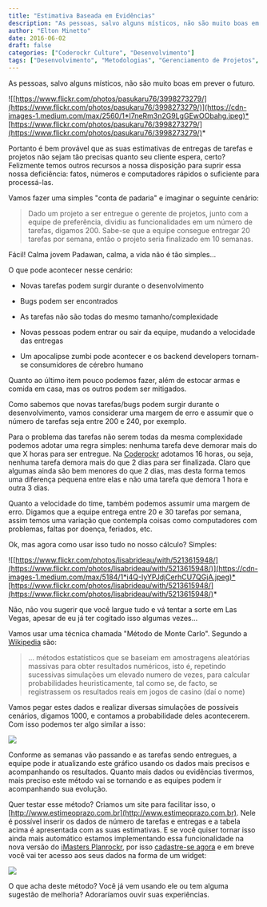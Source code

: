 ```yaml
---
title: "Estimativa Baseada em Evidências"
description: "As pessoas, salvo alguns místicos, não são muito boas em prever o futuro..."
author: "Elton Minetto"
date: 2016-06-02
draft: false
categories: ["Coderockr Culture", "Desenvolvimento"]
tags: ["Desenvolvimento", "Metodologias", "Gerenciamento de Projetos", "Ferramentas"]
---
```


As pessoas, salvo alguns místicos, não são muito boas em prever o futuro.

![[https://www.flickr.com/photos/pasukaru76/3998273279/](https://www.flickr.com/photos/pasukaru76/3998273279/)](https://cdn-images-1.medium.com/max/2560/1*I7neRm3n2G9LgGEwOObahg.jpeg)*[https://www.flickr.com/photos/pasukaru76/3998273279/](https://www.flickr.com/photos/pasukaru76/3998273279/)*

Portanto é bem provável que as suas estimativas de entregas de tarefas e projetos não sejam tão precisas quanto seu cliente espera, certo? Felizmente temos outros recursos a nossa disposição para suprir essa nossa deficiência: fatos, números e computadores rápidos o suficiente para processá-las.

Vamos fazer uma simples "conta de padaria" e imaginar o seguinte cenário:

> Dado um projeto a ser entregue o gerente de projetos, junto com a equipe de preferência, dividiu as funcionalidades em um número de tarefas, digamos 200. Sabe-se que a equipe consegue entregar 20 tarefas por semana, então o projeto seria finalizado em 10 semanas.

Fácil! Calma jovem Padawan, calma, a vida não é tão simples…

O que pode acontecer nesse cenário:

* Novas tarefas podem surgir durante o desenvolvimento

* Bugs podem ser encontrados

* As tarefas não são todas do mesmo tamanho/complexidade

* Novas pessoas podem entrar ou sair da equipe, mudando a velocidade das entregas

* Um apocalipse zumbi pode acontecer e os backend developers tornam-se consumidores de cérebro humano

Quanto ao último item pouco podemos fazer, além de estocar armas e comida em casa, mas os outros podem ser mitigados.

Como sabemos que novas tarefas/bugs podem surgir durante o desenvolvimento, vamos considerar uma margem de erro e assumir que o número de tarefas seja entre 200 e 240, por exemplo.

Para o problema das tarefas não serem todas da mesma complexidade podemos adotar uma regra simples: nenhuma tarefa deve demorar mais do que X horas para ser entregue. Na [Coderockr](http://coderockr.com) adotamos 16 horas, ou seja, nenhuma tarefa demora mais do que 2 dias para ser finalizada. Claro que algumas ainda são bem menores do que 2 dias, mas desta forma temos uma diferença pequena entre elas e não uma tarefa que demora 1 hora e outra 3 dias.

Quanto a velocidade do time, também podemos assumir uma margem de erro. Digamos que a equipe entrega entre 20 e 30 tarefas por semana, assim temos uma variação que contempla coisas como computadores com problemas, faltas por doença, feriados, etc.

Ok, mas agora como usar isso tudo no nosso cálculo? Simples:

![[https://www.flickr.com/photos/lisabrideau/with/5213615948/](https://www.flickr.com/photos/lisabrideau/with/5213615948/)](https://cdn-images-1.medium.com/max/5184/1*i4Q-IyYPJdjCerhCU7QGjA.jpeg)*[https://www.flickr.com/photos/lisabrideau/with/5213615948/](https://www.flickr.com/photos/lisabrideau/with/5213615948/)*

Não, não vou sugerir que você largue tudo e vá tentar a sorte em Las Vegas, apesar de eu já ter cogitado isso algumas vezes…

Vamos usar uma técnica chamada "Método de Monte Carlo". Segundo a [Wikipedia](https://pt.wikipedia.org/wiki/Método_de_Monte_Carlo) são:

> … métodos estatísticos que se baseiam em amostragens aleatórias massivas para obter resultados numéricos, isto é, repetindo sucessivas simulações um elevado numero de vezes, para calcular probabilidades heuristicamente, tal como se, de facto, se registrassem os resultados reais em jogos de casino (daí o nome)

Vamos pegar estes dados e realizar diversas simulações de possíveis cenários, digamos 1000, e contamos a probabilidade deles acontecerem. Com isso podemos ter algo similar a isso:

![](https://cdn-images-1.medium.com/max/2398/1*ezArcqj65E2BHD4DseC7KQ.png)

Conforme as semanas vão passando e as tarefas sendo entregues, a equipe pode ir atualizando este gráfico usando os dados mais precisos e acompanhando os resultados. Quanto mais dados ou evidências tivermos, mais preciso este método vai se tornando e as equipes podem ir acompanhando sua evolução.

Quer testar esse método? Criamos um site para facilitar isso, o [http://www.estimeoprazo.com.br](http://www.estimeoprazo.com.br). Nele é possível inserir os dados de número de tarefas e entregas e a tabela acima é apresentada com as suas estimativas. E se você quiser tornar isso ainda mais automático estamos implementando essa funcionalidade na nova versão do [iMasters Planrockr](http://planrockr.com), por isso [cadastre-se agora](https://app.planrockr.com/app/#/signup) e em breve você vai ter acesso aos seus dados na forma de um widget:

![](https://cdn-images-1.medium.com/max/2000/1*EI0NS5YgMd-xrYETtkBMXw.png)

O que acha deste método? Você já vem usando ele ou tem alguma sugestão de melhoria? Adoraríamos ouvir suas experiências.
